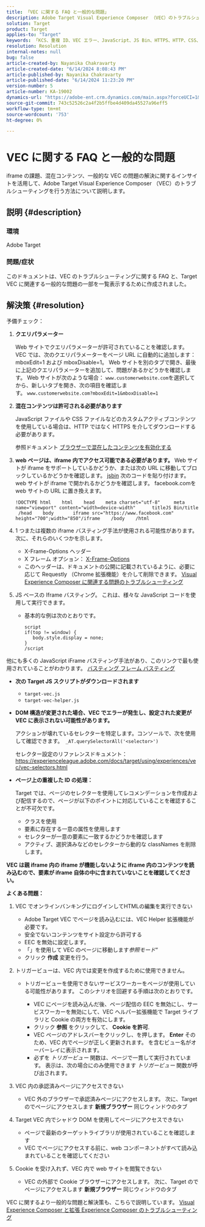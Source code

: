 ```yaml
---
title: 「VEC に関する FAQ と一般的な問題」
description: Adobe Target Visual Experience Composer （VEC）のトラブルシューティング手順を調べ、iframe の問題と混在コンテンツを処理する方法を説明します。
solution: Target
product: Target
applies-to: "Target"
keywords: 「KCS、重複 ID、VEC エラー、JavaScript、JS Bin、HTTPS、HTTP、CSS、DOM 構造、EEC、VEC 読み込みの問題、シャドウ DOM、web コンポーネント、FAQ」
resolution: Resolution
internal-notes: null
bug: false
article-created-by: Nayanika Chakravarty
article-created-date: "6/14/2024 8:08:43 PM"
article-published-by: Nayanika Chakravarty
article-published-date: "6/14/2024 11:23:20 PM"
version-number: 5
article-number: KA-19002
dynamics-url: "https://adobe-ent.crm.dynamics.com/main.aspx?forceUCI=1&pagetype=entityrecord&etn=knowledgearticle&id=cf45e0df-892a-ef11-840b-6045bd006704"
source-git-commit: 743c52526c2a4f2b5ffbe4d409da45527a96eff5
workflow-type: tm+mt
source-wordcount: '753'
ht-degree: 0%

---
```


# VEC に関する FAQ と一般的な問題


iframe の課題、混在コンテンツ、一般的な VEC の問題の解決に関するインサイトを活用して、Adobe Target Visual Experience Composer （VEC）のトラブルシューティングを行う方法について説明します。

## 説明 {#description}


### 環境

Adobe Target

### 問題/症状

このドキュメントは、VEC のトラブルシューティングに関する FAQ と、Target VEC に関連する一般的な問題の一部を一覧表示するために作成されました。


## 解決策 {#resolution}


予備チェック：

1. <b>クエリパラメーター</b>

   Web サイトでクエリパラメーターが許可されていることを確認します。 VEC では、次のクエリパラメーターをページ URL に自動的に追加します：mboxEdit=1 および mboxDisable=1。 Web サイトを別のタブで開き、最後に上記のクエリパラメーターを追加して、問題があるかどうかを確認します。 Web サイトが次のような場合： `www.customerwebsite.com`を選択してから、新しいタブを開き、次の項目を確認します。 `www.customerwebsite.com?mboxEdit=1&mboxDisable=1`
2. <b>混在コンテンツは許可される必要があります</b>

   JavaScript ファイルや CSS ファイルなどのカスタムアクティブコンテンツを使用している場合は、HTTP ではなく HTTPS を介してダウンロードする必要があります。

   参照ドキュメント [ブラウザーで混在したコンテンツを有効化する](https://experienceleague.adobe.com/docs/target/using/experiences/vec/troubleshoot-composer/mixed-content.html?lang=en)
3. <b>web ページは、iframe 内でアクセス可能である必要があります。</b> Web サイトが iframe をサポートしているかどうか、または次の URL に移動してブロックしているかどうかを確認します。 [jsbin](https://jsbin.com/) 次のコードを貼り付けます。 web サイトが iframe で開かれるかどうかを確認します。 facebook.comを web サイトの URL に置き換えます。






   ```
   !DOCTYPE html    html    head    meta charset="utf-8"     meta name="viewport" content="width=device-width"      titleJS Bin/title     /head    body       iframe src="https://www.facebook.com" height="700";width="850"/iframe    /body    /html
   ```




4. 1 つまたは複数の iframe バスティング手法が使用される可能性があります。次に、それらのいくつかを示します。
   - X-Frame-Options ヘッダー
   - X フレーム オプション： [X-Frame-Options](https://developer.mozilla.org/en-US/docs/Web/HTTP/Headers/X-Frame-Options)
   - このヘッダーは、ドキュメントの公開に記載されているように、必要に応じて Requestly （Chrome 拡張機能）を介して削除できます。 [Visual Experience Composer に関連する問題のトラブルシューティング](https://experienceleague.adobe.com/docs/target/using/experiences/vec/troubleshoot-composer/troubleshooting-issues-related-to-the-visual-experience-composer-vec.html?lang=en)
5. JS ベースの Iframe バスティング。 これは、様々な JavaScript コードを使用して実行できます。
   - 基本的な例は次のとおりです。 

     ```
     script
     if(top != window) {
        body.style.display = none;    
     }
     /script
     ```

他にも多くの JavaScript iFrame バスティング手法があり、このリンクで最も使用されていることがわかります。 [バスティング フレーム バスティング](https://seclab.stanford.edu/websec/framebusting/framebust.pdf)


- <b>次の Target JS スクリプトがダウンロードされます</b>

   - `target-vec.js`
   - `target-vec-helper.js`
- <b>DOM 構造が変更された場合、VEC でエラーが発生し、設定された変更が VEC に表示されない可能性があります。</b>

  アクションが壊れているセレクターを特定します。コンソールで、次を使用して確認できます。` _AT.querySelectorAll('<selector>')`

  セレクター設定のリファレンスドキュメント：https://experienceleague.adobe.com/docs/target/using/experiences/vec/vec-selectors.html
- <b>ページ上の重複した ID の処理：</b>

  Target では、ページのセレクターを使用してレコメンデーションを作成および配信するので、ページが以下のポイントに対応していることを確認することが不可欠です。

   - クラスを使用
   - 要素に存在する一意の属性を使用します
   - セレクターが一意の要素に一致するかどうかを確認します
   - アクティブ、選択済みなどのセレクターから動的な classNames を削除します。


<b>VEC は親 iframe 内の iframe が機能しないように iframe 内のコンテンツを読み込むので、要素が iframe 自体の中に含まれていないことを確認してください。</b>

<b>よくある問題： </b>

1. VEC でオンラインバンキングにログインしてHTMLの編集を実行できない
   - Adobe Target VEC でページを読み込むには、VEC Helper 拡張機能が必要です。
   - 安全でないコンテンツをサイト設定から許可する
   - EEC を無効に設定します。
   - 「」を使用して VEC のページに移動します&#x200B;*参照モード*“
   - クリック <b>作成</b> 変更を行う。
2. トリガービューは、VEC 内では変更を作成するために使用できません。

   - トリガービューを使用できないサービスワーカーをページが使用している可能性があります。 このシナリオを回避する手順は次のとおりです。

      - VEC にページを読み込んだ後、ページ配信の EEC を無効にし、サービスワーカーを無効にして、VEC ヘルパー拡張機能で Target ライブラリと Cookie の両方を有効にします。
      - クリック <b>参照</b> をクリックして、 <b>Cookie を許可</b>.
      - VEC ページのアドレスバーをクリックし、を押します。 <b>Enter</b> そのため、VEC 内でページが正しく更新されます。 を含むビュー名がオーバーレイに表示されます。
      - 必ずを *トリガービュー* 関数は、ページで一貫して実行されています。 表示は、次の場合にのみ使用できます *トリガービュー* 関数が呼び出されます。
3. VEC 内の承認済みページにアクセスできない

   - VEC 外のブラウザーで承認済みページにアクセスします。 次に、Target のでページにアクセスします <b>新規ブラウザー</b> 同じウィンドウのタブ
4. Target VEC 内でシャドウ DOM を使用してページにアクセスできない

   - ページで最新のターゲットライブラリが使用されていることを確認します
   - VEC でページにアクセスする前に、web コンポーネントがすべて読み込まれていることを確認してください
5. Cookie を受け入れず、VEC 内で web サイトを閲覧できない

   - VEC の外部で Cookie ブラウザーにアクセスします。 次に、Target のでページにアクセスします <b>新規ブラウザー</b> 同じウィンドウのタブ


VEC に関するより一般的な問題と解決策も、こちらで説明しています。
[Visual Experience Composer と拡張 Experience Composer のトラブルシューティング](https://experienceleague.adobe.com/docs/target/using/experiences/vec/troubleshoot-composer/troubleshoot-composer.html?lang=en)
